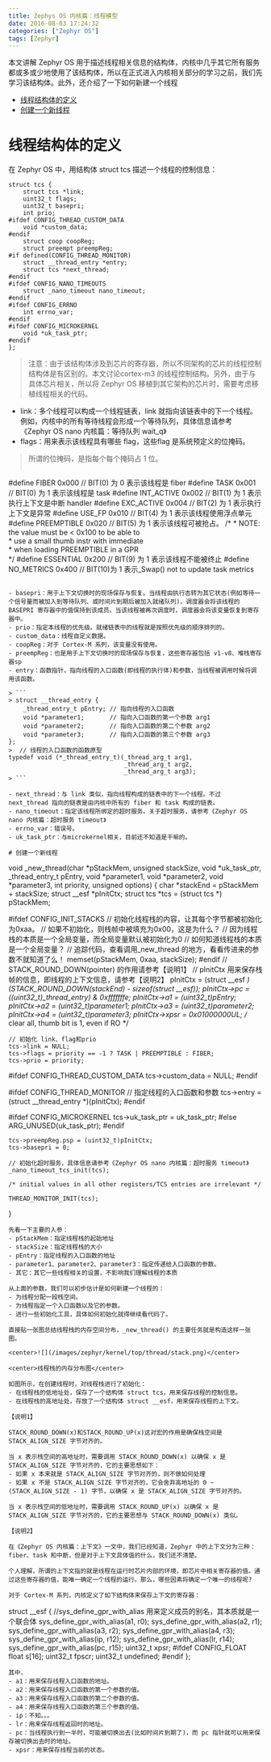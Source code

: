 ```yaml
---
title: Zephys OS 内核篇：线程模型
date: 2016-08-03 17:24:32
categories: ["Zephyr OS"]
tags: [Zephyr]
---
```

本文讲解 Zephyr OS 用于描述线程相关信息的结构体，内核中几乎其它所有服务都或多或少地使用了该结构体，所以在正式进入内核相关部分的学习之前，我们先学习该结构体。此外，还介绍了一下如何新建一个线程

- [线程结构体的定义](#线程结构体的定义)
- [创建一个新线程](#创建一个新线程)

<!--more-->

# 线程结构体的定义
在 Zephyr OS 中，用结构体 struct tcs 描述一个线程的控制信息：

```
struct tcs {
	struct tcs *link;
	uint32_t flags;
	uint32_t basepri;
	int prio;
#ifdef CONFIG_THREAD_CUSTOM_DATA
	void *custom_data;
#endif
	struct coop coopReg;
	struct preempt preempReg;
#if defined(CONFIG_THREAD_MONITOR)
	struct __thread_entry *entry;
	struct tcs *next_thread;
#endif
#ifdef CONFIG_NANO_TIMEOUTS
	struct _nano_timeout nano_timeout;
#endif
#ifdef CONFIG_ERRNO
	int errno_var;
#endif
#ifdef CONFIG_MICROKERNEL
	void *uk_task_ptr;
#endif
};
```


> 注意：由于该结构体涉及到芯片的寄存器，所以不同架构的芯片的线程控制结构体是有区别的。本文讨论cortex-m3 的线程控制结构。另外，由于与具体芯片相关，所以将 Zephyr OS 移植到其它架构的芯片时，需要考虑移植线程相关的代码。

- link：多个线程可以构成一个线程链表，link 就指向该链表中的下一个线程。例如，内核中的所有等待线程会形成一个等待队列，具体信息请参考《Zephyr OS nano 内核篇：等待队列 wait_q》
- flags：用来表示该线程具有哪些 flag，这些flag 是系统预定义的位掩码。


> 所谓的位掩码，是指每个每个掩码占 1 位。
>
> ```
#define FIBER 0x000         // BIT(0) 为 0 表示该线程是 fiber
#define TASK  0x001	        // BIT(0) 为 1 表示该线程是 task
#define INT_ACTIVE 0x002    // BIT(1) 为 1 表示执行上下文是中断 handler
#define EXC_ACTIVE 0x004    // BIT(2) 为 1 表示执行上下文是异常
#define USE_FP 0x010	    // BIT(4) 为 1 表示该线程使用浮点单元
#define PREEMPTIBLE  0x020  // BIT(5) 为 1 表示该线程可被抢占。
           /*
	       * NOTE: the value must be < 0x100 to be able to \
	       *       use a small thumb instr with immediate  \
	       *       when loading PREEMPTIBLE in a GPR       \
	       */
#define ESSENTIAL 0x200    // BIT(9) 为 1 表示该线程不能被终止
#define NO_METRICS 0x400   // BIT(10)为 1 表示_Swap() not to update task metrics
```

- basepri：用于上下文切换时的现场保存与恢复。当线程由执行态转为其它状态(例如等待一个信号量而被加入到等待队列、或时间片到期后被加入就绪队列)，调度器会将该线程的 BASEPRI 寄存器中的值保持到该成员。当该线程被再次调度时，调度器会将该变量恢复到寄存器中。
- prio：指定本线程的优先级。就绪链表中的线程就是按照优先级的顺序排列的。
- custom_data：线程自定义数据。
- coopReg：对于 Cortex-M 系列，该变量没有使用。
- preempReg：也是用于上下文切换时的现场保存与恢复，这些寄存器包括 v1-v8、堆栈寄存器sp
- entry：函数指针，指向线程的入口函数(即线程的执行体)和参数，当线程被调用时候将调用该函数。

> ```
> struct __thread_entry {
	_thread_entry_t pEntry; // 指向线程的入口函数
	void *parameter1;		// 指向入口函数的第一个参数 arg1
	void *parameter2;		// 指向入口函数的第二个参数 arg2
	void *parameter3;		// 指向入口函数的第三个参数 arg3
};
>  // 线程的入口函数的函数原型
typedef void (*_thread_entry_t)(_thread_arg_t arg1,
							    _thread_arg_t arg2,
							    _thread_arg_t arg3);
> ```

- next_thread：与 link 类似，指向线程构成的链表中的下一个线程。不过 next_thread 指向的链表是由内核中所有的 fiber 和 task 构成的链表。
- nano_timeout：指定该线程所绑定的超时服务。关于超时服务，请参考《Zephyr OS nano 内核篇：超时服务 timeout》
- errno_var：错误号。
- uk_task_ptr：与microkernel相关，目前还不知道是干嘛的。

# 创建一个新线程
```
void _new_thread(char *pStackMem, unsigned stackSize,
		 void *uk_task_ptr, _thread_entry_t pEntry,
		 void *parameter1, void *parameter2, void *parameter3,
		 int priority, unsigned options)
{
	char *stackEnd = pStackMem + stackSize;
	struct __esf *pInitCtx;
	struct tcs *tcs = (struct tcs *) pStackMem;

#ifdef CONFIG_INIT_STACKS
	// 初始化线程栈的内容，让其每个字节都被初始化为0xaa。
    // 如果不初始化，则栈帧中被填充为0x00，这是为什么？
    //     因为线程栈的本质是一个全局变量，而全局变量默认被初始化为0
    // 如何知道线程栈的本质是一个全局变量？
    //     追踪代码，查看调用_new_thread 的地方，看看传进来的参数不就知道了么！
	memset(pStackMem, 0xaa, stackSize);
#endif
	// STACK_ROUND_DOWN(pointer) 的作用请参考【说明1】
    // pInitCtx 用来保存栈帧的信息，即线程的上下文信息，请参考【说明2】
	pInitCtx = (struct __esf *)(STACK_ROUND_DOWN(stackEnd) -
				    sizeof(struct __esf));
	pInitCtx->pc = ((uint32_t)_thread_entry) & 0xfffffffe;
	pInitCtx->a1 = (uint32_t)pEntry;
	pInitCtx->a2 = (uint32_t)parameter1;
	pInitCtx->a3 = (uint32_t)parameter2;
	pInitCtx->a4 = (uint32_t)parameter3;
	pInitCtx->xpsr =
		0x01000000UL; /* clear all, thumb bit is 1, even if RO */

	// 初始化 link、flag和prio
	tcs->link = NULL;
	tcs->flags = priority == -1 ? TASK | PREEMPTIBLE : FIBER;
	tcs->prio = priority;

#ifdef CONFIG_THREAD_CUSTOM_DATA
	tcs->custom_data = NULL;
#endif

#ifdef CONFIG_THREAD_MONITOR
	// 指定线程的入口函数和参数
	tcs->entry = (struct __thread_entry *)(pInitCtx);
#endif

#ifdef CONFIG_MICROKERNEL
	tcs->uk_task_ptr = uk_task_ptr;
#else
	ARG_UNUSED(uk_task_ptr);
#endif

	tcs->preempReg.psp = (uint32_t)pInitCtx;
	tcs->basepri = 0;

	// 初始化超时服务，具体信息请参考《Zephyr OS nano 内核篇：超时服务 timeout》
	_nano_timeout_tcs_init(tcs);

	/* initial values in all other registers/TCS entries are irrelevant */

	THREAD_MONITOR_INIT(tcs);
}

```
先看一下主要的入参：
- pStackMem：指定线程栈的起始地址
- stackSize：指定线程栈的大小
- pEntry：指定线程的入口函数的地址
- parameter1、parameter2、parameter3：指定传递给入口函数的参数。
- 其它：其它一些线程相关的设置，不影响我们理解线程的本质

从上面的参数，我们可以初步估计是如何新建一个线程的：
- 为线程分配一段栈空间。
- 为线程指定一个入口函数以及它的参数。
- 进行一些初始化工具，具体如何初始化就得继续看代码了。

直接贴一张图总结线程栈的内存空间分布，_new_thread() 的主要任务就是构造这样一张图。

<center>![](/images/zephyr/kernel/top/thread/stack.png)</center>

<center>线程栈的内存分布图</center>

如图所示，在创建线程时，对线程栈进行了初始化：
- 在线程栈的低地址处，保存了一个结构体 struct tcs，用来保存线程的控制信息。
- 在线程栈的高地址处，存放了一个结构体 struct __esf，用来保存线程的上下文。

【说明1】

STACK_ROUND_DOWN(x)和STACK_ROUND_UP(x)这对宏的作用是确保栈空间是 STACK_ALIGN_SIZE 字节对齐的。

当 x 表示栈空间的高地址时，需要调用 STACK_ROUND_DOWN(x) 以确保 x 是 STACK_ALIGN_SIZE 字节对齐的，它的主要思想如下：
- 如果 x 本来就是 STACK_ALIGN_SIZE 字节对齐的，则不做如何处理
- 如果 x 不是 STACK_ALIGN_SIZE 字节对齐的，它会舍弃高地址的 0 ~ (STACK_ALIGN_SIZE - 1) 字节，以确保 x 是 STACK_ALIGN_SIZE 字节对齐的。

当 x 表示栈空间的低地址时，需要调用 STACK_ROUND_UP(x) 以确保 x 是 STACK_ALIGN_SIZE 字节对齐的，它的主要思想与 STACK_ROUND_DOWN(x) 类似。

【说明2】

在《Zephyr OS 内核篇：上下文》一文中，我们已经知道，Zephyr 中的上下文分为三种：fiber、task 和中断，但是对于上下文具体值的什么，我们还不清楚。

个人理解，所谓的上下文指的就是线程在运行时芯片内部的环境，即芯片中相关寄存器的值。通过这些寄存器的值，能唯一确定一个线程的运行。那么，哪些因素将确定一个唯一的线程呢?

对于 Cortex-M 系列，内核定义了如下结构体来保存上下文的寄存器：
```
struct __esf {
	//sys_define_gpr_with_alias 用来定义成员的别名，其本质就是一个联合体
	sys_define_gpr_with_alias(a1, r0);
	sys_define_gpr_with_alias(a2, r1);
	sys_define_gpr_with_alias(a3, r2);
	sys_define_gpr_with_alias(a4, r3);
	sys_define_gpr_with_alias(ip, r12);
	sys_define_gpr_with_alias(lr, r14);
	sys_define_gpr_with_alias(pc, r15);
	uint32_t xpsr;
#ifdef CONFIG_FLOAT
	float s[16];
	uint32_t fpscr;
	uint32_t undefined;
#endif
};
```
其中，
- a1：用来保存线程入口函数的地址。
- a2：用来保存线程入口函数的第一个参数的值。
- a3：用来保存线程入口函数的第二个参数的值。
- a4：用来保存线程入口函数的第三个参数的值。
- ip：不知。。。
- lr：用来保存线程返回时的地址。
- pc：当线程执行到一半时，可能被切换出去(比如时间片到期了)，而 pc 指针就可以用来保存被切换出去时的地址。
- xpsr：用来保存线程当前的状态。